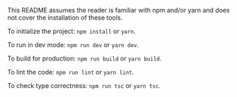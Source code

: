 This README assumes the reader is familiar with npm and/or yarn and does not cover the
installation of these tools.

To initialize the project: `npm install` or `yarn`.

To run in dev mode: `npm run dev` or `yarn dev`.

To build for production: `npm run build` or `yarn build`.

To lint the code: `npm run lint` or `yarn lint`.

To check type correctness: `npm run tsc` or `yarn tsc`.
